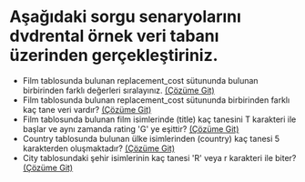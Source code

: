 # Aşağıdaki sorgu senaryolarını dvdrental örnek veri tabanı üzerinden gerçekleştiriniz.

- Film tablosunda bulunan replacement_cost sütununda bulunan birbirinden farklı değerleri sıralayınız. [(Çözüme Git)](1.sql)
- Film tablosunda bulunan replacement_cost sütununda birbirinden farklı kaç tane veri vardır? [(Çözüme Git)](2.sql)
- Film tablosunda bulunan film isimlerinde (title) kaç tanesini T karakteri ile başlar ve aynı zamanda rating 'G' ye eşittir? [(Çözüme Git)](3.sql)
- Country tablosunda bulunan ülke isimlerinden (country) kaç tanesi 5 karakterden oluşmaktadır? [(Çözüme Git)](4.sql)
- City tablosundaki şehir isimlerinin kaç tanesi 'R' veya r karakteri ile biter? [(Çözüme Git)](5.sql)